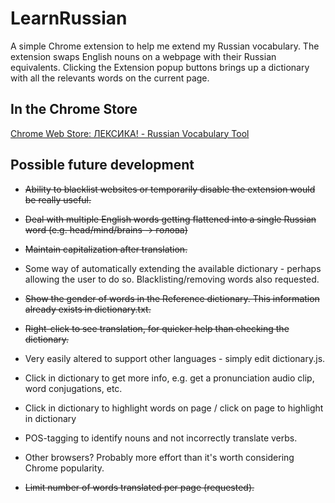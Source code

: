 # LearnRussian

A simple Chrome extension to help me extend my Russian vocabulary. The extension swaps English nouns on a webpage with their Russian equivalents. Clicking the Extension popup buttons brings up a dictionary with all the relevants words on the current page.

## In the Chrome Store
[Chrome Web Store: ЛЕКСИКА! - Russian Vocabulary Tool](https://chrome.google.com/webstore/detail/%D0%BB%D0%B5%D0%BA%D1%81%D0%B8%D0%BA%D0%B0-russian-vocabular/nhkfellofhhgdjhhlpmjpfkakobinldf)

## Possible future development

* ~~Ability to blacklist websites or temporarily disable the extension would be really useful.~~

* ~~Deal with multiple English words getting flattened into a single Russian word (e.g. head/mind/brains -> голова)~~

* ~~Maintain capitalization after translation.~~

* Some way of automatically extending the available dictionary - perhaps allowing the user to do so. Blacklisting/removing words also requested.

* ~~Show the gender of words in the Reference dictionary. This information already exists in dictionary.txt.~~

* ~~Right-click to see translation, for quicker help than checking the dictionary.~~

* Very easily altered to support other languages - simply edit dictionary.js.

* Click in dictionary to get more info, e.g. get a pronunciation audio clip, word conjugations, etc.

* Click in dictionary to highlight words on page / click on page to highlight in dictionary

* POS-tagging to identify nouns and not incorrectly translate verbs.

* Other browsers? Probably more effort than it's worth considering Chrome popularity.

* ~~Limit number of words translated per page (requested).~~

